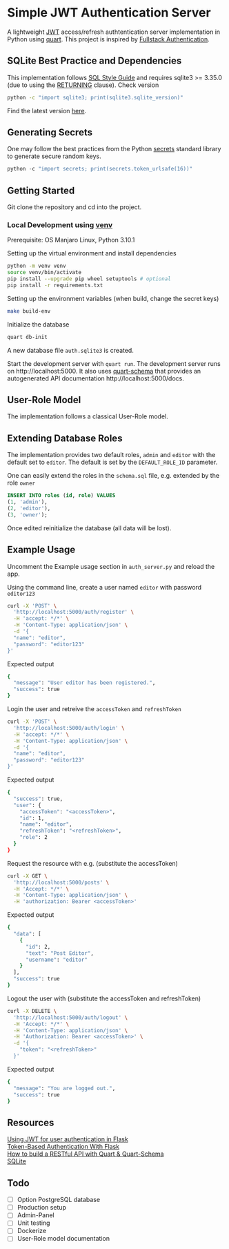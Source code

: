 # Simple JWT Authentication Server

A lightweight [JWT](https://jwt.io/) access/refresh authtentication server implementation in Python using [quart](<https://pgjones.gitlab.io/quart/>). This project is inspired by [Fullstack Authentication](<https://github.com/flolu/auth>).

## SQLite Best Practice and Dependencies

This implementation follows [SQL Style Guide](https://www.sqlstyle.guide/) and requires sqlite3 >= 3.35.0 (due to using the [RETURNING](https://www.sqlite.org/lang_returning.html) clause). Check version

```bash
python -c "import sqlite3; print(sqlite3.sqlite_version)"
```

Find the latest version [here](<https://www.sqlite.org/download.html>).

## Generating Secrets

One may follow the best practices from the Python [secrets](<https://docs.python.org/3/library/secrets.html>) standard library to generate secure random keys.

```python
python -c "import secrets; print(secrets.token_urlsafe(16))"
```

## Getting Started

Git clone the repository and cd into the project.

### Local Development using [venv](https://docs.python.org/3/library/venv.html)

Prerequisite: OS Manjaro Linux, Python 3.10.1

Setting up the virtual environment and install dependencies

```bash
python -m venv venv
source venv/bin/activate
pip install --upgrade pip wheel setuptools # optional
pip install -r requirements.txt
```

Setting up the environment variables (when build, change the secret keys)

```bash
make build-env
```

Initialize the database

```bash
quart db-init
```

A new database file `auth.sqlite3` is created.

Start the development server with `quart run`. The development server runs on http://localhost:5000. It also uses [quart-schema](<https://pgjones.gitlab.io/quart-schema/>) that provides an autogenerated API documentation http://localhost:5000/docs.

## User-Role Model

The implementation follows a classical User-Role model.

## Extending Database Roles

The implementation provides two default roles, `admin` and `editor` with the default set to `editor`. The default is set by the `DEFAULT_ROLE_ID` parameter.

One can easily extend the roles in the `schema.sql` file, e.g. extended by the role `owner`

```sql
INSERT INTO roles (id, role) VALUES
(1, 'admin'),
(2, 'editor'),
(3, 'owner');
```

Once edited reinitialize the database (all data will be lost).

## Example Usage

Uncomment the Example usage section in `auth_server.py` and reload the app. 

Using the command line, create a user named `editor` with password `editor123`

```bash
curl -X 'POST' \
  'http://localhost:5000/auth/register' \
  -H 'accept: */*' \
  -H 'Content-Type: application/json' \
  -d '{
  "name": "editor",
  "password": "editor123"
}'
```

Expected output

```bash
{
  "message": "User editor has been registered.",
  "success": true
}
```

Login the user and retreive the `accessToken` and `refreshToken`

```bash
curl -X 'POST' \
  'http://localhost:5000/auth/login' \
  -H 'accept: */*' \
  -H 'Content-Type: application/json' \
  -d '{
  "name": "editor",
  "password": "editor123"
}'
```

Expected output
```bash
{
  "success": true,
  "user": {
    "accessToken": "<accessToken>",
    "id": 1,
    "name": "editor",
    "refreshToken": "<refreshToken>",
    "role": 2
  }
}
```

Request the resource with e.g. (substitute the accessToken)

```bash
curl -X GET \
  'http://localhost:5000/posts' \
  -H 'Accept: */*' \
  -H 'Content-Type: application/json' \
  -H 'authorization: Bearer <accessToken>'
```

Expected output

```bash
{
  "data": [
    {
      "id": 2,
      "text": "Post Editor",
      "username": "editor"
    }
  ],
  "success": true
}
```

Logout the user with (substitute the accessToken and refreshToken)

```bash
curl -X DELETE \
  'http://localhost:5000/auth/logout' \
  -H 'Accept: */*' \
  -H 'Content-Type: application/json' \
  -H 'Authorization: Bearer <accessToken>' \
  -d '{
    "token": "<refreshToken>"
  }'
```

Expected output

```bash
{
  "message": "You are logged out.", 
  "success": true
}
```

## Resources

[Using JWT for user authentication in Flask](<https://www.geeksforgeeks.org/using-jwt-for-user-authentication-in-flask/>)  
[Token-Based Authentication With Flask](<https://realpython.com/token-based-authentication-with-flask/#refactoring>)  
[How to build a RESTful API with Quart & Quart-Schema](https://www.youtube.com/watch?v=0aCHKGRJgUc&t=622s)  
[SQLite](https://www.sqlite.org/index.html)

## Todo

- [ ] Option PostgreSQL database
- [ ] Production setup
- [ ] Admin-Panel
- [ ] Unit testing
- [ ] Dockerize
- [ ] User-Role model documentation
